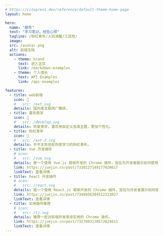 ```yaml
---
# https://vitepress.dev/reference/default-theme-home-page
layout: home

hero:
  name: "献苓"
  text: "学习笔记，经验心得"
  tagline: /斜杠青年/人间清醒/工具控/
  image:
  src: /avatar.png
  alt: 前端文档
  actions:
    - theme: brand
      text: 进入主页
      link: /markdown-examples
    - theme: 个人成长
      text: API Examples
      link: /api-examples

features:
  - title: web前端
    icon: 🤹
    #   src: /ext.svg
    details: 国内某互联网厂搬砖。
  - title: 喜欢美学
    icon: 🎨
    #   src: /develop.svg
    details: 热爱美学，喜欢用自定义各类主题，更加个性化。
  - title: 斜杠青年
    icon: 🧩
    #   src: /ext-2.svg
    details: 平平无奇但却热爱学习的斜杠青年。
  - title: Vue 开发插件
    # icon:
    #   src: /vue.svg
    details: 是一个使用 Vue.js 框架开发的 Chrome 插件，旨在为开发者展示如何使用 Vue.js 构建强大的浏览器扩展。
    link: https://juejin.cn/post/7330227149177028617
    linkText: 查看详情
  - title: React 开发插件
    # icon:
    #   src: /react.svg
    details: 是一个使用 React.js 框架开发的 Chrome 插件，旨在为开发者展示如何使用 React.js 构建强大的浏览器扩展。
    link: https://juejin.cn/post/7349936384512213027
    linkText: 查看详情
  - title: 实用插件推荐
    # icon:
    #   src: /tj.svg
    details: 推荐一些对前端开发来说实用的 Chrome 插件。
    link: https://juejin.cn/post/7327893130572824611
    linkText: 查看详情  
---
```

<!-- 自定义组件 -->
<script setup>
// 导入home
// import Home from './Home.vue'
</script>

<!-- <home /> -->
